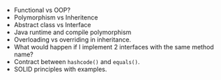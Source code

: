 - Functional vs OOP?
- Polymorphism vs Inheritence
- Abstract class vs Interface
- Java runtime and compile polymorphism
- Overloading vs overriding in inheritance.
- What would happen if I implement 2 interfaces with the same method name?
- Contract between `hashcode()` and `equals()`.
- SOLID principles with examples.